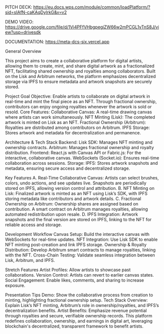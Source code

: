 

PITCH DECK: https://eu.docs.wps.com/module/common/loadPlatform/?sid=sIAfN-caKAqDylrkG&v=v2

DEMO VIDEO: https://drive.google.com/file/d/1Vi4PFfVHbgpegiZW66w2mPCGL1vTnS8J/view?usp=drivesdk

DOCUMENTATION: https://meta-dcs-six.vercel.app




General Overview

This project aims to create a collaborative platform for digital artists, allowing them to create, mint, and share digital artwork as a fractionalized NFT, facilitating shared ownership and royalties among collaborators. Built on the Lisk and Arbitrum networks, the platform emphasizes decentralized storage via IPFS to ensure metadata and artwork snapshots are securely stored.

Project Goal
Objective: Enable artists to collaborate on digital artwork in real-time and mint the final piece as an NFT. Through fractional ownership, contributors can enjoy ongoing royalties whenever the artwork is sold or resold. Core Features: Collaborative Canvas: A real-time drawing canvas where artists can work simultaneously. NFT Minting (Lisk): The completed artwork is minted on Lisk as an NFT. Fractional Ownership (Arbitrum): Royalties are distributed among contributors on Arbitrum. IPFS Storage: Stores artwork and metadata for decentralization and permanence.

Architecture & Tech Stack
Backend: Lisk SDK: Manages NFT minting and ownership contracts. Arbitrum: Manages fractional ownership and royalty distribution. Frontend: React.js with Canvas API or Fabric.js: For the interactive, collaborative canvas. WebSockets (Socket.io): Ensures real-time collaboration across sessions. Storage: IPFS: Stores artwork snapshots and metadata, ensuring secure access and decentralized storage.

Key Features
A. Real-Time Collaborative Canvas: Artists can select brushes, colors, undo actions, and see updates live. Snapshots are periodically stored on IPFS, allowing version control and attribution. B. NFT Minting on Lisk: Finalized artwork is minted as an NFT using Lisk’s SDK, with IPFS storing metadata like contributors and artwork details. C. Fractional Ownership on Arbitrum: Ownership shares are assigned based on contribution. A smart contract on Arbitrum manages royalties, allowing automated redistribution upon resale. D. IPFS Integration: Artwork snapshots and the final version are stored on IPFS, linking to the NFT for reliable access and storage.

Development Workflow
Canvas Setup: Build the interactive canvas with WebSockets for real-time updates. NFT Integration: Use Lisk SDK to enable NFT minting post-creation and link IPFS storage. Ownership & Royalty Distribution: Develop Arbitrum smart contracts to manage royalties, linking with the NFT. Cross-Chain Testing: Validate seamless integration between Lisk, Arbitrum, and IPFS.

Stretch Features
Artist Profiles: Allow artists to showcase past collaborations. Version Control: Artists can revert to earlier canvas states. Social Engagement: Enable likes, comments, and sharing to increase exposure.

Presentation Tips
Demo: Show the collaborative process from creation to minting, highlighting fractional ownership setup. Tech Stack Overview: Explain Lisk’s NFT minting, Arbitrum’s role in ownership/royalties, and IPFS’s decentralization benefits. Artist Benefits: Emphasize revenue potential through royalties and secure, verifiable ownership records. This platform redefines collaboration, ownership, and earnings in digital art, leveraging blockchain's decentralized, transparent framework to benefit artists.

